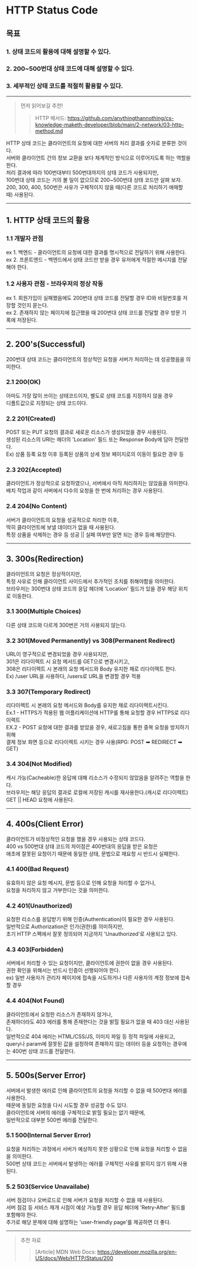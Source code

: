 # HTTP Status Code
## 목표
### 1. 상태 코드의 활용에 대해 설명할 수 있다.
### 2. 200~500번대 상태 코드에 대해 설명할 수 있다.
### 3. 세부적인 상태 코드를 적절히 활용할 수 있다.

---

> 먼저 읽어보길 추천!
>> HTTP 메서드: https://github.com/anythingthannothing/cs-knowledge-maketh-developer/blob/main/2-network/03-http-method.md

HTTP 상태 코드는 클라이언트의 요청에 대한 서버의 처리 결과를 숫자로 분류한 것이다.   
서버와 클라이언트 간의 정보 교환을 보다 체계적인 방식으로 이루어지도록 하는 역할을 한다.   
처리 결과에 따라 100번대부터 500번대까지의 상태 코드가 사용되지만,   
100번대 상태 코드는 거의 볼 일이 없으므로 200~500번대 상태 코드만 살펴 보자.   
200, 300, 400, 500번은 사유가 구체적이지 않을 때(다른 코드로 처리하기 애매할 때) 사용된다.

---

## 1. HTTP 상태 코드의 활용
### 1.1 개발자 관점
ex 1. 백엔드 - 클라이언트의 요청에 대한 결과를 명시적으로 전달하기 위해 사용한다.   
ex 2. 프론트엔드 - 백엔드에서 상태 코드만 받을 경우 유저에게 적절한 메시지를 전달해야 한다.
### 1.2 사용자 관점 - 브라우저의 정상 작동
ex 1. 회원가입이 실패했음에도 200번대 상태 코드를 전달할 경우 ID와 비밀번호를 저장할 것인지 묻는다.   
ex 2. 존재하지 않는 페이지에 접근했을 때 200번대 상태 코드를 전달할 경우 방문 기록에 저장된다.

---

## 2. 200's(Successful)
200번대 상태 코드는 클라이언트의 정상적인 요청을 서버가 처리하는 데 성공했음을 의미한다.

### 2.1 200(OK)
아마도 가장 많이 쓰이는 상태코드이자, 별도로 상태 코드를 지정하지 않을 경우   
디폴트값으로 지정되는 상태 코드이다.

### 2.2 201(Created)
POST 또는 PUT 요청의 결과로 새로운 리소스가 생성되었을 경우 사용된다.   
생성된 리소스의 URI는 헤더의 'Location' 필드 또는 Response Body에 담아 전달한다.   
Ex) 상품 등록 요청 이후 등록된 상품의 상세 정보 페이지로의 이동이 필요한 경우 등

### 2.3 202(Accepted)
클라이언트가 정상적으로 요청하였으나, 서버에서 아직 처리하지는 않았음을 의미한다.   
배치 작업과 같이 서버에서 다수의 요청을 한 번에 처리하는 경우 사용된다.

### 2.4 204(No Content)
서버가 클라이언트의 요청을 성공적으로 처리한 이후,   
딱히 클라이언트에 보낼 데이터가 없을 때 사용된다.   
특정 상품을 삭제하는 경우 등 성공 || 실패 여부만 알면 되는 경우 등에 해당한다.

---

## 3. 300s(Redirection)
클라이언트의 요청은 정상적이지만,   
특정 사유로 인해 클라이언트 사이드에서 추가적인 조치를 취해야함을 의미한다.   
브라우저는 300번대 상태 코드의 응답 헤더에 'Location' 필드가 있을 경우 해당 위치로 이동한다.

### 3.1 300(Multiple Choices)
다른 상태 코드와 다르게 300번은 거의 사용되지 않는다.

### 3.2 301(Moved Permanently) vs 308(Permanent Redirect)
URL이 영구적으로 변경되었을 경우 사용되지만,   
301은 리다이렉트 시 요청 메서드를 GET으로 변경시키고,   
308은 리다이렉트 시 본래의 요청 메서드와 Body 유지한 채로 리다이렉트 한다.   
Ex) /user URL을 사용하다, /users로 URL을 변경할 경우 적용

### 3.3 307(Temporary Redirect)
리다이렉트 시 본래의 요청 메서드와 Body를 유지한 채로 리다이렉트시킨다.   
Ex.1 - HTTPS가 적용된 웹 어플리케이션에 HTTP를 통해 요청할 경우 HTTPS로 리다이렉트   
EX.2 - POST 요청에 대한 결과를 받았을 경우, 새로고침을 통한 중복 요청을 방지하기 위해   
결제 정보 화면 등으로 리다이렉트 시키는 경우 사용(RPG: POST ➡ REDIRECT ➡ GET)

### 3.4 304(Not Modified)
캐시 가능(Cacheable)한 응답에 대해 리소스가 수정되지 않았음을 알려주는 역할을 한다.   
브라우저는 해당 응답의 결과로 로컬에 저장된 캐시를 재사용한다.(캐시로 리다이렉트)   
GET || HEAD 요청에 사용된다.

---

## 4. 400s(Client Error)
클라이언트가 비정상적인 요청을 했을 경우 사용되는 상태 코드다.   
400 vs 500번대 상태 코드의 차이점은 400번대의 응답을 받은 요청은   
애초에 잘못된 요청이기 때문에 동일한 상태, 문법으로 재요청 시 반드시 실패한다.

### 4.1 400(Bad Request)
유효하지 않은 요청 메시지, 문법 등으로 인해 요청을 처리할 수 없거나,   
요청을 처리하지 않고 거부한다는 것을 의미한다.

### 4.2 401(Unauthorized)
요청한 리소스를 응답받기 위해 인증(Authentication)이 필요한 경우 사용된다.   
일반적으로 Authorization은 인가(권한)를 의미하지만,   
초기 HTTP 스펙에서 잘못 정의되어 지금까지 'Unauthorized'로 사용되고 있다.


### 4.3 403(Forbidden)
서버에서 처리할 수 있는 요청이지만, 클라이언트에 권한이 없을 경우 사용된다.   
권한 확인을 위해서는 반드시 인증이 선행되어야 한다.   
ex) 일반 사용자가 관리자 페이지에 접속을 시도하거나 다른 사용자의 계정 정보에 접속할 경우

### 4.4 404(Not Found)
클라이언트에서 요청한 리소스가 존재하지 않거나,   
존재하더라도 403 에러를 통해 존재한다는 것을 밝힐 필요가 없을 때 403 대신 사용된다.   
일반적으로 404 에러는 HTML/CSS/JS, 이미지 파일 등 정적 파일에 사용되고,   
query나 param에 잘못된 값을 설정하여 존재하지 않는 데이터 등을 요청하는 경우에는 400번 상태 코드를 전달한다.

---

## 5. 500s(Server Error)
서버에서 발생한 에러로 인해 클라이언트의 요청을 처리할 수 없을 때 500번대 에러를 사용한다.   
때문에 동일한 요청을 다시 시도할 경우 성공할 수도 있다.   
클라이언트에 서버의 에러를 구체적으로 밝힐 필요는 없기 때문에,   
일반적으로 대부분 500번 에러를 전달한다.

### 5.1 500(Internal Server Error)
요청을 처리하는 과정에서 서버가 예상하지 못한 상황으로 인해 요청을 처리할 수 없음을 의미한다.   
500번 상태 코드는 서버에서 발생하는 에러를 구체적인 사유를 밝히지 않기 위해 사용된다.

### 5.2 503(Service Unavailabe)
서버 점검이나 오버로드로 인해 서버가 요청을 처리할 수 없을 때 사용된다.   
서버 점검 등 서비스 재개 시점이 예상 가능할 경우 응답 헤더에 'Retry-After' 필드를 포함해야 한다.   
추가로 해당 문제에 대해 설명하는 'user-friendly page'를 제공하면 더 좋다.

---

> 추천 자료
>> [Article] MDN Web Docs: https://developer.mozilla.org/en-US/docs/Web/HTTP/Status/200   

